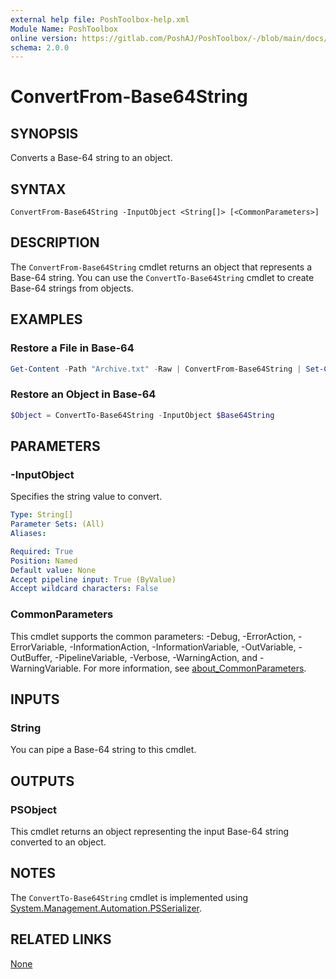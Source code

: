 ```yaml
---
external help file: PoshToolbox-help.xml
Module Name: PoshToolbox
online version: https://gitlab.com/PoshAJ/PoshToolbox/-/blob/main/docs/ConvertFrom-Base64String.md
schema: 2.0.0
---
```


# ConvertFrom-Base64String

## SYNOPSIS

Converts a Base-64 string to an object.

## SYNTAX

```
ConvertFrom-Base64String -InputObject <String[]> [<CommonParameters>]
```

## DESCRIPTION

The `ConvertFrom-Base64String` cmdlet returns an object that represents a Base-64 string. You can use the `ConvertTo-Base64String` cmdlet to create Base-64 strings from objects.

## EXAMPLES

### Restore a File in Base-64

```powershell
Get-Content -Path "Archive.txt" -Raw | ConvertFrom-Base64String | Set-Content -Path "Archive.zip" -Encoding Byte
```

### Restore an Object in Base-64

```powershell
$Object = ConvertTo-Base64String -InputObject $Base64String
```

## PARAMETERS

### -InputObject

Specifies the string value to convert.

```yaml
Type: String[]
Parameter Sets: (All)
Aliases:

Required: True
Position: Named
Default value: None
Accept pipeline input: True (ByValue)
Accept wildcard characters: False
```

### CommonParameters

This cmdlet supports the common parameters: -Debug, -ErrorAction, -ErrorVariable, -InformationAction, -InformationVariable, -OutVariable, -OutBuffer, -PipelineVariable, -Verbose, -WarningAction, and -WarningVariable. For more information, see [about_CommonParameters](http://go.microsoft.com/fwlink/?LinkID=113216).

## INPUTS

### String

You can pipe a Base-64 string to this cmdlet.

## OUTPUTS

### PSObject

This cmdlet returns an object representing the input Base-64 string converted to an object.

## NOTES

The `ConvertTo-Base64String` cmdlet is implemented using [System.Management.Automation.PSSerializer](https://learn.microsoft.com/en-us/dotnet/api/system.management.automation.psserializer).

## RELATED LINKS

[None]()
